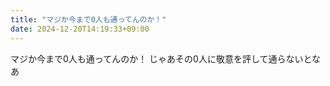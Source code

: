 ```yaml
---
title: "マジか今まで0人も通ってんのか！"
date: 2024-12-20T14:19:33+09:00
---
```

マジか今まで0人も通ってんのか！
じゃあその0人に敬意を評して通らないとなあ
